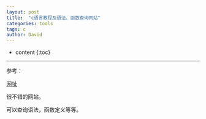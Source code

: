 ```yaml
---
layout: post
title:  "c语言教程及语法、函数查询网站"
categories: tools
tags: c
author: David
---
```


* content
{:toc}

---

参考：

[网址](https://www.runoob.com/cprogramming/c-tutorial.html)

很不错的网站。

可以查询语法，函数定义等等。




